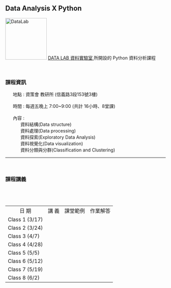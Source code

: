 <h2> Data Analysis X Python </h2> 
<img src="https://t.kfs.io/organization_resource_files/7685/10758/14063888_1080321025394014_825596358231805577_n.png" alt="DataLab" height="130" width="130">
<a href=https://www.facebook.com/dlab.taiwan/?fref=t> DATA LAB 資料實驗室 </a>所開設的 Python 資料分析課程
<br>
<p>
    <h3><b>課程資訊</b></h3>
    <ul class="task-list">
       <li>地點 : 資策會 教研所 (信義路3段153號3樓) </li>
       <li>時間 : 每週五晚上 7:00~9:00 (共計 16小時、8堂課) </li>
       <li>內容 :  <ul class="task-list">
                     <li>資料結構(Data structure)</li>
                     <li>資料處理(Data processing)</li>
                     <li>資料探索(Exploratory Data Analysis)</li>
                     <li>資料視覺化(Data visualization)</li>
                     <li>資料分類與分群(Classification and Clustering)</li>
                 </ul>
        </li>
    </ul>
</p>  
<hr size="1">
<p>
    <h3><b>課程講義</b></h3>
<table>
　<tr>
　    <td align="center" valign="center">日  期</td>
　    <td align="center" valign="center">講  義</td>
      <td align="center" valign="center">課堂範例</td>
      <td align="center" valign="center">作業解答</td>
　</tr>
　<tr>
　    <td valign="center">Class 1 (3/17)</td>
　    <td align="center" valign="center"></td>
      <td align="center" valign="center"></td>
      <td align="center" valign="center"></td>
　</tr>
  <tr>
　    <td valign="center">Class 2 (3/24)</td>
　    <td align="center" valign="center"></td>
      <td align="center" valign="center"></td>
      <td align="center" valign="center"></td>
　</tr>
 <tr>
　    <td valign="center">Class 3 (4/7)</td>
　    <td align="center" valign="center"></td>
      <td align="center" valign="center"></td>
      <td align="center" valign="center"></td>
　</tr>
 <tr>
　    <td valign="center">Class 4 (4/28)</td>
　    <td align="center" valign="center"></td>
      <td align="center" valign="center"></td>
      <td align="center" valign="center"></td>
　</tr>
 <tr>
　    <td valign="center">Class 5 (5/5)</td>
　    <td align="center" valign="center"></td>
      <td align="center" valign="center"></td>
      <td align="center" valign="center"></td>
　</tr>
 <tr>
　    <td valign="center">Class 6 (5/12)</td>
　    <td align="center" valign="center"></td>
      <td align="center" valign="center"></td>
      <td align="center" valign="center"></td>
　</tr>
 <tr>
　    <td valign="center">Class 7 (5/19)</td>
　    <td align="center" valign="center"></td>
      <td align="center" valign="center"></td>
      <td align="center" valign="center"></td>
　</tr>
 <tr>
　    <td valign="center">Class 8 (6/2)</td>
　    <td align="center" valign="center"></td>
      <td align="center" valign="center"></td>
      <td align="center" valign="center"></td>
　</tr>
</table>
</p>
